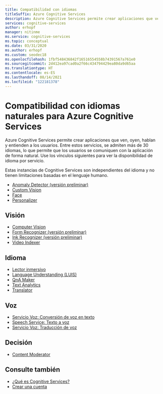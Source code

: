 ```yaml
---
title: Compatibilidad con idiomas
titleSuffix: Azure Cognitive Services
description: Azure Cognitive Services permite crear aplicaciones que ven, oyen, hablan y entienden a los usuarios. Entre estos servicios, se admiten más de 30 idiomas, lo que permite que los usuarios se comuniquen con la aplicación de forma natural.
services: cognitive-services
author: erhopf
manager: nitinme
ms.service: cognitive-services
ms.topic: conceptual
ms.date: 03/31/2020
ms.author: erhopf
ms.custom: seodec18
ms.openlocfilehash: 1fbf548436842f16516554558b74391567a761e0
ms.sourcegitcommit: 2d412ea97cad0a2f66c434794429ea80da9d65aa
ms.translationtype: HT
ms.contentlocale: es-ES
ms.lasthandoff: 08/14/2021
ms.locfileid: "122181378"
---
```

# <a name="natural-language-support-for-azure-cognitive-services"></a>Compatibilidad con idiomas naturales para Azure Cognitive Services

Azure Cognitive Services permite crear aplicaciones que ven, oyen, hablan y entienden a los usuarios. Entre estos servicios, se admiten más de 30 idiomas, lo que permite que los usuarios se comuniquen con la aplicación de forma natural. Use los vínculos siguientes para ver la disponibilidad de idioma por servicio.

Estas instancias de Cognitive Services son independientes del idioma y no tienen limitaciones basadas en el lenguaje humano.

* [Anomaly Detector (versión preliminar)](./anomaly-detector/index.yml)
* [Custom Vision](./custom-vision-service/index.yml)
* [Face](./face/index.yml)
* [Personalizer](./personalizer/index.yml)

## <a name="vision"></a>Visión

* [Computer Vision](./computer-vision/language-support.md)
* [Form Recognizer (versión preliminar)](./form-recognizer/language-support.md)
* [Ink Recognizer (versión preliminar)](/previous-versions/azure/cognitive-services/Ink-Recognizer/language-support)
* [Video Indexer](../azure-video-analyzer/video-analyzer-for-media-docs/language-identification-model.md#guidelines-and-limitations)

## <a name="language"></a>Idioma

* [Lector inmersivo](../applied-ai-services/immersive-reader/language-support.md)
* [Language Understanding (LUIS)](./luis/luis-language-support.md)
* [QnA Maker](./qnamaker/overview/language-support.md)
* [Text Analytics](./text-analytics/language-support.md)
* [Translator](./translator/language-support.md)

## <a name="speech"></a>Voz

* [Servicio Voz: Conversión de voz en texto](./speech-service/language-support.md#speech-to-text)
* [Speech Service: Texto a voz](./speech-service/language-support.md#text-to-speech)
* [Servicio Voz: Traducción de voz](./speech-service/language-support.md#speech-translation)

## <a name="decision"></a>Decisión

* [Content Moderator](./content-moderator/language-support.md)

## <a name="see-also"></a>Consulte también

* [¿Qué es Cognitive Services?](./what-are-cognitive-services.md)
* [Crear una cuenta](cognitive-services-apis-create-account.md)